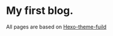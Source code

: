 # My first blog.
All pages are based on [Hexo-theme-fuild](https://github.com/fluid-dev/hexo-theme-fluid.git)
